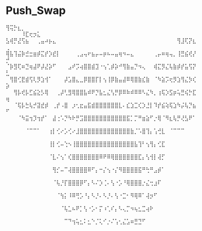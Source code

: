 # Push_Swap

⢻⢭⡓⣆⡀⠀⠀⠀⠀⠀⠀⠀⠀⠀⠀⠀⠀⠀⠀⠀⠀⠀⠀⠀⠀⠀⠀⠀⠀⠀⠀⠀⠀⠀⠀⠀⠀⠀ ⠀⠀⠀⠀⠸⣏⢖⡲⣅⠀⠀
⣣⢾⡛⣜⢫⣦⠀⠀⢀⣤⠴⡦⣄⠀⠀⠀⠀⠀⠀⠀⠀⠀⠀⠀⠀⠀⠀⠀⠀⠀⠀⠀⠀⠀⠀⠀⠀⠀⠀⠀⠀⠀⠀⠀⢻⣸⢏⡝⣆⢀
⢿⣧⢹⣬⡷⣚⣒⣶⡾⣍⡞⡱⣞⡇⠀⠀⠀⠀⢀⣠⢤⠖⣦⡤⠤⡶⠦⠤⣤⢶⠲⠤⣄⠀⠀⠀⠀⠀⢀⡤⠶⢶⢤⡀⢸⣛⣮⢞⡜⡚
⠈⡷⣻⢏⠶⣙⢶⣼⠟⡼⣜⡵⠋⠀⠀⠀⣠⠞⡩⢴⣿⣿⣾⣹⠐⢢⢁⡾⡵⠚⢻⣷⣤⡙⠲⢄⠀⠀⢾⣍⡻⣌⢧⣷⡾⡞⣥⢫⡝⣃
⠀⢻⣿⢊⣟⣾⢫⢇⡻⣱⢺⠁⠀⠀⠀⡼⣡⣿⣄⣀⡿⣿⣿⡏⡇⢢⢸⡿⣷⣤⣼⠿⢿⣿⣷⣎⣷⠀⠈⠳⣵⡩⢖⡻⣱⢻⣌⡳⢎⡵
⠀⠀⢻⡧⢞⡧⣋⣮⣕⡣⢿⠀⠀⢀⡼⢃⣻⢿⣿⣿⣧⠾⠟⡙⣧⣂⣌⢣⡛⡿⠿⠷⠾⠿⠿⠣⣌⠳⡀⢰⢯⡱⣫⡶⢥⣛⢮⡓⣏⢶
⠀⠀⠈⢯⡧⣓⢧⡚⣽⣞⡾⠀⢀⡞⠠⣿⠀⡰⢂⣖⣤⣯⣾⣿⣿⣿⣿⣿⣿⣇⠄⣎⣱⣉⢎⡱⣘⡇⠹⡞⣮⢵⢯⣱⠳⡬⢧⡙⣦⠋
⠀⠀⠀⠈⠳⣭⢲⡹⢲⡞⠁⠀⣼⢐⠡⡙⠳⠗⡛⣩⣿⣿⣿⣿⣿⣿⣿⣿⣿⣿⣿⣯⡁⡉⠛⣶⣵⠋⡐⢿⠈⠻⣆⢧⡛⢜⣣⠟⠁⠀
⠀⠀⠀⠀⠀⠈⠉⠉⠁⠀⠀⢰⡇⢊⠔⡡⢊⠔⣸⣿⣿⣿⣿⣿⣿⣿⣿⣿⣿⣿⣿⣿⣷⡈⠡⣿⢹⡄⢡⢚⣇⠀⠈⠉⠉⠉⠀⠀⠀⠀
⠀⠀⠀⠀⠀⠀⠀⠀⠀⠀⠀⢸⡇⢊⠤⢑⠢⢸⣿⣿⣿⣿⣿⣿⣿⣿⣿⣿⣿⣿⣿⣿⣿⣧⢹⠃⢢⢻⡄⢊⣏⠀⠀⠀⠀⠀⠀⠀⠀⠀
⠀⠀⠀⠀⠀⠀⠀⠀⠀⠀⠀⠈⣇⠌⢢⠁⢎⣿⣿⣿⣿⣿⣿⣿⠿⠟⠿⢿⣿⣿⣿⣿⣿⣿⣏⡄⢣⢺⡇⢼⡋⠀⠀⠀⠀⠀⠀⠀⠀⠀
⠀⠀⠀⠀⠀⠀⠀⠀⠀⠀⠀⠀⢻⡊⠤⠉⢼⣿⣿⣿⣿⠿⠋⡄⠒⡌⢢⠐⡌⠻⣿⣿⣿⣿⣯⠛⢓⠛⣠⡾⠁⠀⠀⠀⠀⠀⠀⠀⠀⠀
⠀⠀⠀⠀⠀⠀⠀⠀⠀⠀⠀⠀⠈⢧⡘⡏⣿⣿⣿⡿⠋⡄⠣⠌⡱⢈⠄⢣⠐⡡⠘⢿⣿⣿⣿⡐⣌⢒⣰⠏⠀⠀⠀⠀⠀⠀⠀⠀⠀⠀
⠀⠀⠀⠀⠀⠀⠀⠀⠀⠀⠀⠀⠀⠈⢳⡅⠸⠿⢛⡡⠘⡄⠣⡘⠄⠣⡘⠄⢣⠐⣉⠂⠻⢿⠿⠁⢼⡲⠋⠀⠀⠀⠀⠀⠀⠀⠀⠀⠀⠀ ⠀⠀⠀⠀⠀⠀⠀⠀⠀⠀⠀⠀⠀⠀⠈⢧⣁⠦⠟⡁⢣⠐⡡⠂⡍⠰⢁⠎⡄⠣⢄⡉⠲⢦⣂⣉⢴⠗⠀⠀⠀⠀⠀⠀⠀⠀⠀⠀⠀⠀
 ⠀⠀⠀⠀⠀⠀⠀⠀⠀⠀⠀⠀⠀⠀⠀⠉⠙⢲⢥⣂⠅⣂⠑⡈⢅⠊⡐⠌⢡⢂⣌⣡⠶⣛⣙⠋⠀⠀⠀⠀⠀⠀⠀⠀⠀⠀⠀⠀⠀
